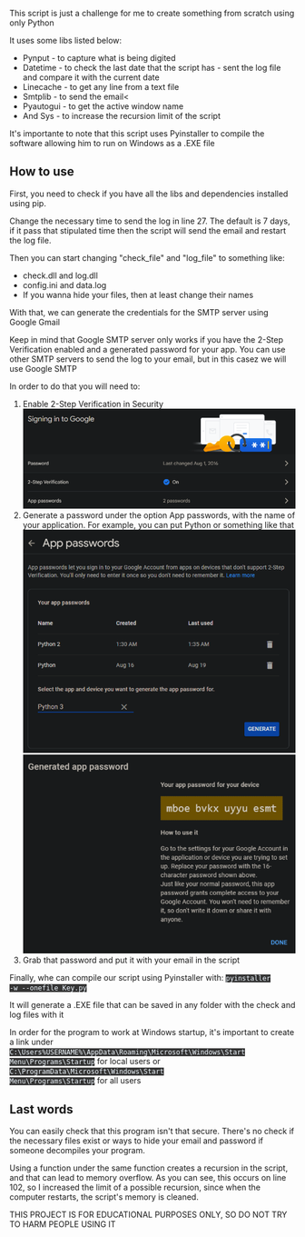 This script is just a challenge for me to create something from scratch using only Python

It uses some libs listed below:

- Pynput - to capture what is being digited
- Datetime - to check the last date that the script has - sent the log file and compare it with the current date
- Linecache - to get any line from a text file
- Smtplib - to send the email<
- Pyautogui - to get the active window name
- And Sys - to increase the recursion limit of the script
  
It's importante to note that this script uses Pyinstaller to compile the software allowing him to run on Windows as a .EXE file

## How to use
First, you need to check if you have all the libs and dependencies installed using pip.

Change the necessary time to send the log in line 27. The default is 7 days, if it pass that stipulated time then the script will send the email and restart the log file.

Then you can start changing "check_file" and "log_file" to something like:

- check.dll and log.dll
- config.ini and data.log
- If you wanna hide your files, then at least change their names

With that, we can generate the credentials for the SMTP server using Google Gmail

Keep in mind that Google SMTP server only works if you have the 2-Step Verification enabled and a generated password for your app. You can use other SMTP servers to send the log to your email, but in this casez we will use Google SMTP

In order to do that you will need to:

1. Enable 2-Step Verification in Security
    <img src="readme_images/Tutorial1.png" alt="">
2. Generate a password under the option App passwords, with the name of your application. For example, you can put Python or something like that
    <img src="readme_images/Tutorial2.png" alt="">
    <img src="readme_images/Tutorial3.png" alt="">
3. Grab that password and put it with your email in the script

Finally, whe can compile our script using Pyinstaller with: <code style="background-color: rgb(53, 53, 53); color: aliceblue;">pyinstaller -w --onefile Key.py</code>

It will generate a .EXE file that can be saved in any folder with the check and log files with it

In order for the program to work at Windows startup, it's important to create a link under <code style="background-color: rgb(53, 53, 53); color: aliceblue;"> C:\Users\%USERNAME%\AppData\Roaming\Microsoft\Windows\Start Menu\Programs\Startup</code> for local users or <code style="background-color: rgb(53, 53, 53); color: aliceblue;">C:\ProgramData\Microsoft\Windows\Start Menu\Programs\Startup</code> for all users

## Last words

You can easily check that this program isn't that secure. There's no check if the necessary files exist or ways to hide your email and password if someone decompiles your program.

Using a function under the same function creates a recursion in the script, and that can lead to memory overflow. As you can see, this occurs on line 102, so I increased the limit of a possible recursion, since when the computer restarts, the script's memory is cleaned.

THIS PROJECT IS FOR EDUCATIONAL PURPOSES ONLY, SO DO NOT TRY TO HARM PEOPLE USING IT
